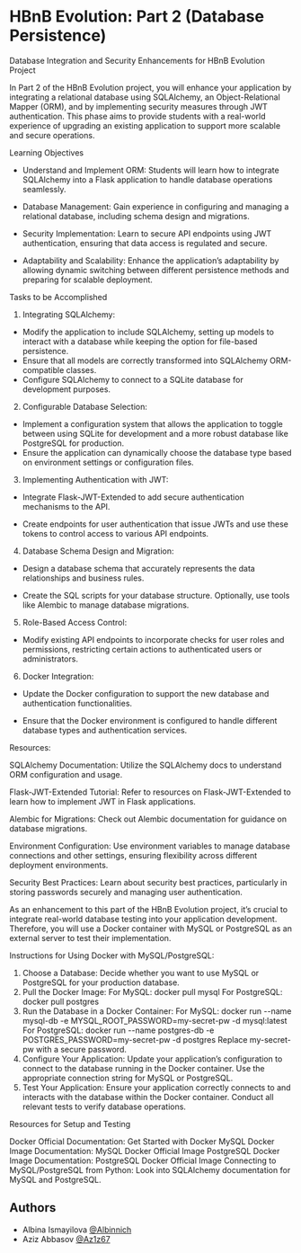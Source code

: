 # HBnB Evolution: Part 2 (Database Persistence)

Database Integration and Security Enhancements for HBnB Evolution Project

In Part 2 of the HBnB Evolution project, you will enhance your application by integrating a relational database using SQLAlchemy, an Object-Relational Mapper (ORM), and by implementing security measures through JWT authentication. This phase aims to provide students with a real-world experience of upgrading an existing application to support more scalable and secure operations.

Learning Objectives

- Understand and Implement ORM: Students will learn how to integrate SQLAlchemy into a Flask application to handle database operations seamlessly.

- Database Management: Gain experience in configuring and managing a relational database, including schema design and migrations.

- Security Implementation: Learn to secure API endpoints using JWT authentication, ensuring that data access is regulated and secure.

- Adaptability and Scalability: Enhance the application’s adaptability by allowing dynamic switching between different persistence methods and preparing for scalable deployment.

Tasks to be Accomplished

1. Integrating SQLAlchemy:

- Modify the application to include SQLAlchemy, setting up models to interact with a database while keeping the option for file-based persistence.
- Ensure that all models are correctly transformed into SQLAlchemy ORM-compatible classes.
- Configure SQLAlchemy to connect to a SQLite database for development purposes.

2. Configurable Database Selection:

- Implement a configuration system that allows the application to toggle between using SQLite for development and a more robust database like PostgreSQL for production.
- Ensure the application can dynamically choose the database type based on environment settings or configuration files.

3. Implementing Authentication with JWT:

- Integrate Flask-JWT-Extended to add secure authentication mechanisms to the API.

- Create endpoints for user authentication that issue JWTs and use these tokens to control access to various API endpoints.

4. Database Schema Design and Migration:

- Design a database schema that accurately represents the data relationships and business rules.

- Create the SQL scripts for your database structure. Optionally, use tools like Alembic to manage database migrations.

5. Role-Based Access Control:

- Modify existing API endpoints to incorporate checks for user roles and permissions, restricting certain actions to authenticated users or administrators.

6. Docker Integration:

- Update the Docker configuration to support the new database and authentication functionalities.

- Ensure that the Docker environment is configured to handle different database types and authentication services.

Resources:

SQLAlchemy Documentation: Utilize the SQLAlchemy docs to understand ORM configuration and usage.

Flask-JWT-Extended Tutorial: Refer to resources on Flask-JWT-Extended to learn how to implement JWT in Flask applications.

Alembic for Migrations: Check out Alembic documentation for guidance on database migrations.

Environment Configuration: Use environment variables to manage database connections and other settings, ensuring flexibility across different deployment environments.

Security Best Practices: Learn about security best practices, particularly in storing passwords securely and managing user authentication.

As an enhancement to this part of the HBnB Evolution project, it’s crucial to integrate real-world database testing into your application development. Therefore, you will use a Docker container with MySQL or PostgreSQL as an external server to test their implementation.

Instructions for Using Docker with MySQL/PostgreSQL:

1. Choose a Database: Decide whether you want to use MySQL or PostgreSQL for your production database.
2. Pull the Docker Image:
For MySQL: docker pull mysql
For PostgreSQL: docker pull postgres
3. Run the Database in a Docker Container:
For MySQL: docker run --name mysql-db -e MYSQL_ROOT_PASSWORD=my-secret-pw -d mysql:latest
For PostgreSQL: docker run --name postgres-db -e POSTGRES_PASSWORD=my-secret-pw -d postgres Replace my-secret-pw with a secure password.
4. Configure Your Application:
Update your application’s configuration to connect to the database running in the Docker container.
Use the appropriate connection string for MySQL or PostgreSQL.
5. Test Your Application:
Ensure your application correctly connects to and interacts with the database within the Docker container.
Conduct all relevant tests to verify database operations.

Resources for Setup and Testing

Docker Official Documentation: Get Started with Docker
MySQL Docker Image Documentation: MySQL Docker Official Image
PostgreSQL Docker Image Documentation: PostgreSQL Docker Official Image
Connecting to MySQL/PostgreSQL from Python: Look into SQLAlchemy documentation for MySQL and PostgreSQL.




## Authors

- Albina Ismayilova [@Albinnich](https://github.com/Albinnich)
- Aziz Abbasov [@Az1z67](https://github.com/Az1z67)
